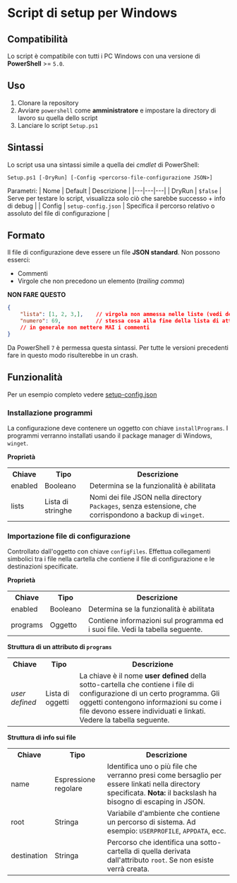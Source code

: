 # Script di setup per Windows

## Compatibilità
Lo script è compatibile con tutti i PC Windows con una versione di **PowerShell** >= `5.0`.

## Uso
1. Clonare la repository
2. Avviare `powershell` come **amministratore** e impostare la directory di lavoro su quella dello script
3. Lanciare lo script `Setup.ps1`

## Sintassi
Lo script usa una sintassi simile a quella dei _cmdlet_ di PowerShell:
```
Setup.ps1 [-DryRun] [-Config <percorso-file-configurazione JSON>]
```

Parametri:
| Nome | Default | Descrizione |
|---|---|---|
| DryRun | `$false` | Serve per testare lo script, visualizza solo ciò che sarebbe successo + info di debug |
| Config | `setup-config.json` | Specifica il percorso relativo o assoluto del file di configurazione |

## Formato
Il file di configurazione deve essere un file **JSON standard**.
Non possono esserci:
- Commenti
- Virgole che non precedono un elemento (_trailing comma_)

**NON FARE QUESTO**
```json
{
    "lista": [1, 2, 3,],    // virgola non ammessa nelle liste (vedi dopo il "3")
    "numero": 69,           // stessa cosa alla fine della lista di attributi
    // in generale non mettere MAI i commenti
}
```

Da PowerShell `7` è permessa questa sintassi. Per tutte le versioni precedenti fare in questo modo risulterebbe
in un crash.

## Funzionalità
Per un esempio completo vedere
[setup-config.json](https://github.com/lu-papagni/dots-win/blob/082f35fde3ce96662da24da6c728f0c5e84f452c/setup-config.json)

### Installazione programmi
La configurazione deve contenere un oggetto con chiave `installPrograms`.
I programmi verranno installati usando il package manager di Windows, `winget`.

**Proprietà**
<table>
    <tr>
        <th>Chiave</th>
        <th>Tipo</th>
        <th>Descrizione</th>
    </tr>
    <tr>
        <td>enabled</td>
        <td>Booleano</td>
        <td>Determina se la funzionalità è abilitata</td>
    </tr>
    <tr>
        <td>lists</td>
        <td>Lista di stringhe</td>
        <td>
            Nomi dei file JSON nella directory <code>Packages</code>,
            senza estensione, che corrispondono a backup di <code>winget</code>.
        </td>
    </tr>
</table>

### Importazione file di configurazione
Controllato dall'oggetto con chiave `configFiles`.
Effettua collegamenti simbolici tra i file nella cartella che contiene
il file di configurazione e le destinazioni specificate.

**Proprietà**
<table>
    <tr>
        <th>Chiave</th>
        <th>Tipo</th>
        <th>Descrizione</th>
    </tr>
    <tr>
        <td>enabled</td>
        <td>Booleano</td>
        <td>Determina se la funzionalità è abilitata</td>
    </tr>
    <tr>
        <td>programs</td>
        <td>Oggetto</td>
        <td>Contiene informazioni sul programma ed i suoi file. Vedi la tabella seguente.</td>
    </tr>
</table>

**Struttura di un attributo di `programs`**
<table>
    <tr>
        <th>Chiave</th>
        <th>Tipo</th>
        <th>Descrizione</th>
    </tr>
    <tr>
        <td><i>user defined</i></td>
        <td>Lista di oggetti</td>
        <td>
            La chiave è il nome <b>user defined</b> della sotto-cartella che
            contiene i file di configurazione di un certo programma.
            Gli oggetti contengono informazioni su come i file devono essere individuati e linkati.
            Vedere la tabella seguente.
        </td>
    </tr>
</table>

**Struttura di info sui file**
<table>
    <tr>
        <th>Chiave</th>
        <th>Tipo</th>
        <th>Descrizione</th>
    </tr>
    <tr>
        <td>name</td>
        <td>Espressione regolare</td>
        <td>
            Identifica uno o più file che verranno presi come bersaglio per essere
            linkati nella directory specificata.
            <b>Nota:</b> il backslash ha bisogno di escaping in JSON.
        </td>
    </tr>
    <tr>
        <td>root</td>
        <td>Stringa</td>
        <td>
            Variabile d'ambiente che contiene un percorso di sistema.
            Ad esempio: <code>USERPROFILE</code>, <code>APPDATA</code>, ecc.
        </td>
    </tr>
    <tr>
        <td>destination</td>
        <td>Stringa</td>
        <td>
            Percorso che identifica una sotto-cartella di quella derivata
            dall'attributo <code>root</code>.
            Se non esiste verrà creata.
        </td>
    </tr>
</table>
